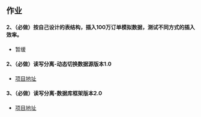 ## 作业

#### 2、（必做）按自己设计的表结构，插入100万订单模拟数据，测试不同方式的插入效率。

- 暂缓

####  2、（必做）读写分离-动态切换数据源版本1.0

- [项目地址](https://github.com/BetterWp/rw-divide)

#### 3、（必做）读写分离-数据库框架版本2.0

- [项目地址](https://github.com/BetterWp/rw-divide)

